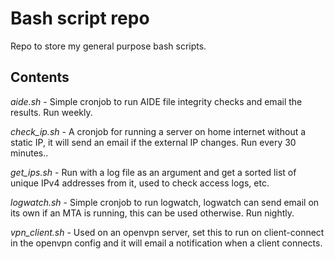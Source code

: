 # Bash script repo

Repo to store my general purpose bash scripts.

## Contents

*aide.sh* - Simple cronjob to run AIDE file integrity checks and email the results. Run weekly.

*check_ip.sh* - A cronjob for running a server on home internet without a static IP, it will send an email if the external IP changes. Run every 30 minutes..

*get_ips.sh* - Run with a log file as an argument and get a sorted list of unique IPv4 addresses from it, used to check access logs, etc.

*logwatch.sh* - Simple cronjob to run logwatch, logwatch can send email on its own if an MTA is running, this can be used otherwise. Run nightly.

*vpn_client.sh* - Used on an openvpn server, set this to run on client-connect in the openvpn config and it will email a notification when a client connects.
